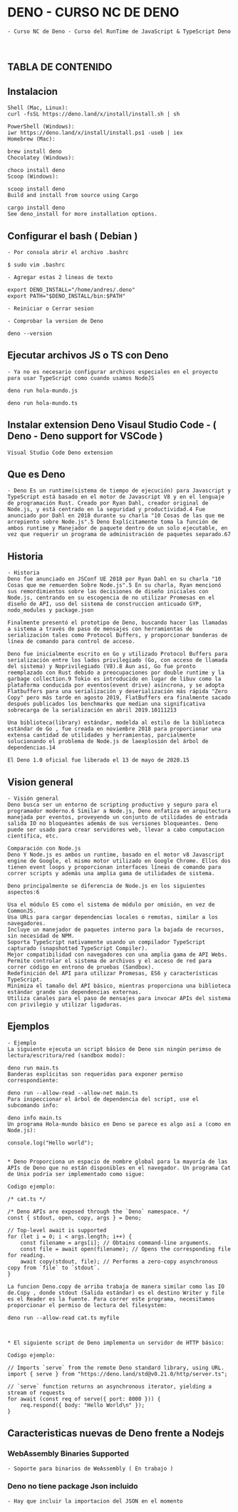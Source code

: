 
# DENO - CURSO NC DE DENO

    - Curso NC de Deno - Curso del RunTime de JavaScript & TypeScript Deno

<br>


## TABLA DE CONTENIDO




## Instalacion

    Shell (Mac, Linux):
    curl -fsSL https://deno.land/x/install/install.sh | sh

    PowerShell (Windows):
    iwr https://deno.land/x/install/install.ps1 -useb | iex
    Homebrew (Mac):

    brew install deno
    Chocolatey (Windows):

    choco install deno
    Scoop (Windows):

    scoop install deno
    Build and install from source using Cargo

    cargo install deno
    See deno_install for more installation options.


## Configurar el bash ( Debian )

    - Por consola abrir el archivo .bashrc
    
    $ sudo vim .bashrc

    - Agregar estas 2 lineas de texto

    export DENO_INSTALL="/home/andres/.deno"
    export PATH="$DENO_INSTALL/bin:$PATH"

    - Reiniciar o Cerrar sesion

    - Comprobar la version de Deno

    deno --version



## Ejecutar archivos JS o TS con Deno

    - Ya no es necesario configurar archivos especiales en el proyecto para usar TypeScript como cuando usamos NodeJS

    deno run hola-mundo.js

    deno run hola-mundo.ts


## Instalar extension Deno Visaul Studio Code - ( Deno - Deno support for VSCode )

    Visual Studio Code Deno extension


## Que es Deno

    - Deno Es un runtime(sistema de tiempo de ejecución) para Javascript y TypeScript está basado en el motor de Javascript V8 y en el lenguaje de programación Rust. Creado por Ryan Dahl, creador original de Node.js, y está centrado en la seguridad y productividad.4​ Fue anunciado por Dahl en 2018 durante su charla "10 Cosas de las que me arrepiento sobre Node.js".5​ Deno Explícitamente toma la función de ambos runtime y Manejador de paquete dentro de un solo ejecutable, en vez que requerir un programa de administración de paquetes separado.6​7​

## Historia 

    - Historia
    Deno fue anunciado en JSConf UE 2018 por Ryan Dahl en su charla "10 Cosas que me remuerden Sobre Node.js".5​ En su charla, Ryan mencionó sus remordimientos sobre las decisiones de diseño iniciales con Node.js, centrando en su escogencia de no utilizar Promesas en el diseño de API, uso del sistema de construccion anticuado GYP, nodo_modules y package.json

    Finalmente presentó el prototipo de Deno, buscando hacer las llamadas a sistema a través de paso de mensajes con herramientas de serialización tales como Protocol Buffers, y proporcionar banderas de línea de comando para control de acceso.

    Deno fue inicialmente escrito en Go y utilizado Protocol Buffers para serialización entre los lados privilegiado (Go, con acceso de llamada del sistema) y Noprivilegiado (V8).8​ Aun así, Go fue pronto reemplazado con Rust debido a preocupaciones por double runtime y la garbage collection.9​ Tokio es introducido en lugar de libuv como la plataforma conducida por eventos(event drive) asíncrona, y se adopta Flatbuffers para una serialización y deserialización más rápida "Zero Copy" pero más tarde en agosto 2019, FlatBuffers era finalmente sacado después publicados los benchmarks que median una significativa sobrecarga de la serialización en abril 2019.10​11​12​13​

    Una biblioteca(library) estándar, modelda al estilo de la biblioteca estándar de Go , fue creada en noviembre 2018 para proporcionar una extensa cantidad de utilidades y herramientas, parcialmente solucionando el problema de Node.js de laexplosión del árbol de dependencias.14​

    El Deno 1.0 oficial fue liberado el 13 de mayo de 2020.15​

## Vision general

    - Visión general
    Deno busca ser un entorno de scripting productivo y seguro para el programador moderno.6​ Similar a Node.js, Deno enfatiza en arquitectura manejada por eventos, proveyendo un conjunto de utilidades de entrada salida IO no bloqueantes además de sus versiones bloqueantes. Deno puede ser usado para crear servidores web, llevar a cabo computacion científica, etc.

    Comparación con Node.js
    Deno Y Node.js es ambos un runtime, basado en el motor v8 Javascript engine de Google, el mismo motor utilizado en Google Chrome. Ellos dos tienen event loops y proporcionan interfaces líneas de comando para correr scripts y además una amplia gama de utilidades de sistema.

    Deno principalmente se diferencia de Node.js en los siguientes aspectos:6​

    Usa el módulo ES como el sistema de módulo por omisión, en vez de CommonJS.
    Usa URLs para cargar dependencias locales o remotas, similar a los navegadores.
    Incluye un manejador de paquetes interno para la bajada de recursos, sin necesidad de NPM.
    Soporta TypeScript nativamente usando un compilador TypeScript capturado (snapshotted TypeScript Compiler).
    Mejor compatibilidad con navegadores con una amplia gama de API Webs.
    Permite controlar el sistema de archivos y el acceso de red para correr código en entrono de pruebas (Sandbox).
    Redefinición del API para utilizar Promesas, ES6 y características TypeScript.
    Minimiza el tamaño del API básico, mientras proporciona una biblioteca estándar grande sin dependencias externas.
    Utiliza canales para el paso de mensajes para invocar APIs del sistema con privilegio y utilizar ligaduras.


## Ejemplos 

    - Ejemplo
    La siguiente ejecuta un script básico de Deno sin ningún perimso de lectura/escritura/red (sandbox modo):

    deno run main.ts
    Banderas explícitas son requeridas para exponer permiso correspondiente:

    deno run --allow-read --allow-net main.ts
    Para inspeccionar el árbol de dependencia del script, use el subcomando info:

    deno info main.ts
    Un programa Hola-mundo básico en Deno se parece es algo así a (como en Node.js):

    console.log("Hello world");


    * Deno Proporciona un espacio de nombre global para la mayoría de las APIs de Deno que no están disponibles en el navegador. Un programa Cat de Unix podría ser implementado como sigue:

    Codigo ejemplo:

    /* cat.ts */

    /* Deno APIs are exposed through the `Deno` namespace. */
    const { stdout, open, copy, args } = Deno;

    // Top-level await is supported
    for (let i = 0; i < args.length; i++) {
        const filename = args[i]; // Obtains command-line arguments.
        const file = await open(filename); // Opens the corresponding file for reading.
        await copy(stdout, file); // Performs a zero-copy asynchronous copy from `file` to `stdout`.
    }

    La funcion Deno.copy de arriba trabaja de manera similar como las IO de.Copy , donde stdout (Salida estándar) es el destino Writer y file es el Reader es la fuente. Para correr este programa, necesitamos proporcionar el permiso de lectura del filesystem:

    deno run --allow-read cat.ts myfile



    * El siguiente script de Deno implementa un servidor de HTTP básico:

    Codigo ejemplo:

    // Imports `serve` from the remote Deno standard library, using URL.
    import { serve } from "https://deno.land/std@v0.21.0/http/server.ts";

    // `serve` function returns an asynchronous iterator, yielding a stream of requests
    for await (const req of serve({ port: 8000 })) {
        req.respond({ body: "Hello World\n" });
    }






## Caracteristicas nuevas de Deno frente a Nodejs

### WebAssembly Binaries Supported

    - Soporte para binarios de WeAssembly ( En trabajo )

### Deno no tiene package Json incluido

    - Hay que incluir la importacion del JSON en el momento
    




    



